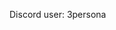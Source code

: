 Discord user: 3persona

<!---
kenyati/kenyati is a ✨ special ✨ repository because its `README.md` (this file) appears on your GitHub profile.
You can click the Preview link to take a look at your changes.
--->

